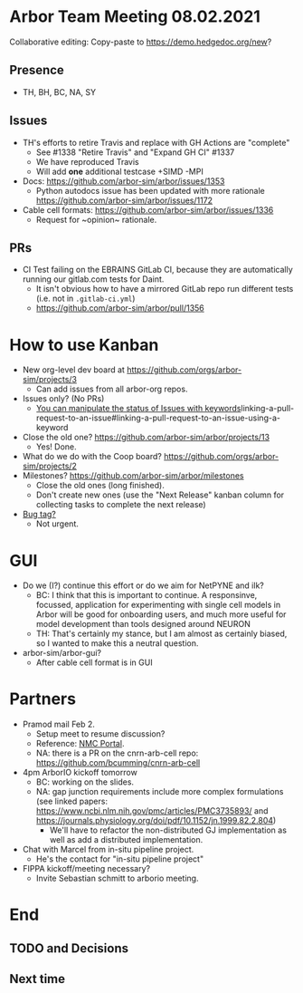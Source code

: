 Arbor Team Meeting 08.02.2021
=============================

Collaborative editing: Copy-paste to <https://demo.hedgedoc.org/new>?

Presence
--------
* TH, BH, BC, NA, SY


Issues
------

* TH's efforts to retire Travis and replace with GH Actions are "complete"
    * See #1338 "Retire Travis" and "Expand GH CI" #1337
    * We have reproduced Travis
    * Will add **one** additional testcase +SIMD -MPI
* Docs: https://github.com/arbor-sim/arbor/issues/1353
    * Python autodocs issue has been updated with more rationale https://github.com/arbor-sim/arbor/issues/1172
* Cable cell formats: https://github.com/arbor-sim/arbor/issues/1336
    * Request for ~opinion~ rationale.


PRs
---

* CI Test failing on the EBRAINS GitLab CI, because they are automatically running our gitlab.com tests for Daint.
    * It isn't obvious how to have a mirrored GitLab repo run different tests (i.e. not in `.gitlab-ci.yml`)
    * https://github.com/arbor-sim/arbor/pull/1356


How to use Kanban
=================

* New org-level dev board at https://github.com/orgs/arbor-sim/projects/3
    * Can add issues from all arbor-org repos.
* Issues only? (No PRs)
    * [You can manipulate the status of Issues with keywords](https://docs.github.com/en/github/managing-your-work-on-github/)linking-a-pull-request-to-an-issue#linking-a-pull-request-to-an-issue-using-a-keyword
* Close the old one? https://github.com/arbor-sim/arbor/projects/13
    * Yes! Done.
* What do we do with the Coop board? https://github.com/orgs/arbor-sim/projects/2
* Milestones? https://github.com/arbor-sim/arbor/milestones
    * Close the old ones (long finished).
    * Don't create new ones (use the "Next Release" kanban column for collecting tasks to complete the next release)
* [Bug tag?](https://github.com/arbor-sim/arbor/issues?q=is%3Aissue+is%3Aopen+label%3Abug)
    * Not urgent.

GUI
===

* Do we (I?) continue this effort or do we aim for NetPYNE and ilk?
    * BC: I think that this is important to continue. A responsinve, focussed, application for experimenting with single cell models in Arbor will be good for onboarding users, and much more useful for model development than tools designed around NEURON
    * TH: That's certainly my stance, but I am almost as certainly biased, so I wanted to make this a neutral question.
* arbor-sim/arbor-gui?
    * After cable cell format is in GUI

Partners
========

* Pramod mail Feb 2.
    * Setup meet to resume discussion?
    * Reference: [NMC Portal](https://bbp.epfl.ch/nmc-portal/microcircuit).
    * NA: there is a PR on the cnrn-arb-cell repo: https://github.com/bcumming/cnrn-arb-cell
* 4pm ArborIO kickoff tomorrow
    * BC: working on the slides.
    * NA: gap junction requirements include more complex formulations (see linked papers: https://www.ncbi.nlm.nih.gov/pmc/articles/PMC3735893/ and https://journals.physiology.org/doi/pdf/10.1152/jn.1999.82.2.804)
        * We'll have to refactor the non-distributed GJ implementation as well as add a distributed implementation.
* Chat with Marcel from in-situ pipeline project.
    * He's the contact for "in-situ pipeline project"
* FIPPA kickoff/meeting necessary?
    * Invite Sebastian schmitt to arborio meeting.

End
===

TODO and Decisions
------------------



Next time
---------
